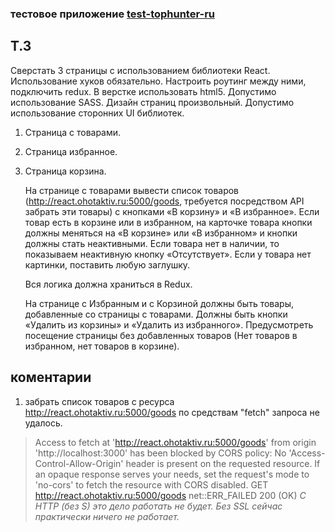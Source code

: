 ### тестовое приложение <u>test-tophunter-ru</u>

## Т.З 

Сверстать 3 страницы с использованием библиотеки React. Использование хуков обязательно. Настроить роутинг между ними, подключить redux. В верстке использовать html5. Допустимо использование SASS. Дизайн страниц произвольный. Допустимо использование сторонних UI библиотек.

1.	Страница с товарами.
2.	Страница избранное.
3.	Страница корзина.

	На странице с товарами вывести список товаров (http://react.ohotaktiv.ru:5000/goods, требуется посредством API забрать эти товары) с кнопками «В корзину» и «В избранное». Если товар есть в корзине или в избранном, на карточке товара кнопки должны меняться на «В корзине» или «В избранном» и кнопки должны стать неактивными. Если товара нет в наличии, то показываем неактивную кнопку «Отсутствует». Если у товара нет картинки, поставить любую заглушку.

	Вся логика должна храниться в Redux.

	На странице с Избранным и с Корзиной должны быть товары, добавленные со страницы с товарами. Должны быть кнопки «Удалить из корзины» и «Удалить из избранного». Предусмотреть посещение страницы без добавленных товаров (Нет товаров в избранном, нет товаров в корзине).

## коментарии 

1. забрать список товаров с ресурса http://react.ohotaktiv.ru:5000/goods по средствам "fetch" запроса не удалось.
>Access to fetch at 'http://react.ohotaktiv.ru:5000/goods' from origin 'http://localhost:3000' has been blocked by CORS policy: No 'Access-Control-Allow-Origin' header is present on the requested resource. If an opaque response serves your needs, set the request's mode to 'no-cors' to fetch the resource with CORS disabled.
>GET http://react.ohotaktiv.ru:5000/goods net::ERR_FAILED 200 (OK)
*С HTTP (без S) это дело работать не будет. Без SSL сейчас практически ничего не работает.*
